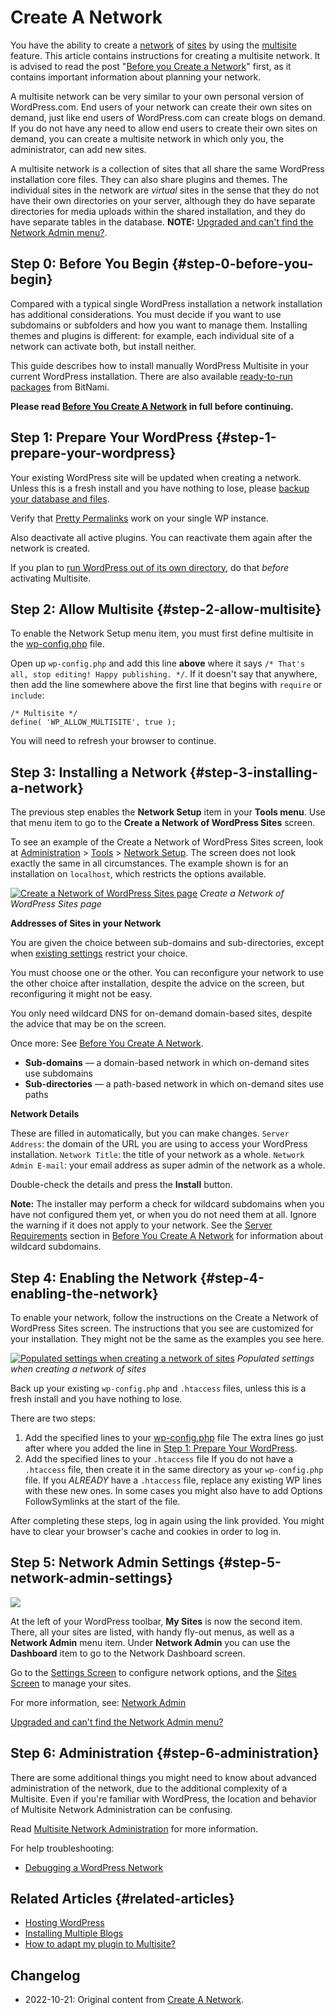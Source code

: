 # Create A Network

You have the ability to create a [network](https://wordpress.org/documentation/article/glossary/#network) of [sites](https://wordpress.org/documentation/article/glossary/#site) by using the [multisite](https://wordpress.org/documentation/article/glossary/#multisite) feature. This article contains instructions for creating a multisite network. It is advised to read the post "[Before you Create a Network](https://developer.wordpress.org/advanced-administration/multisite/prepare-network/)" first, as it contains important information about planning your network.

A multisite network can be very similar to your own personal version of WordPress.com. End users of your network can create their own sites on demand, just like end users of WordPress.com can create blogs on demand. If you do not have any need to allow end users to create their own sites on demand, you can create a multisite network in which only you, the administrator, can add new sites.

A multisite network is a collection of sites that all share the same WordPress installation core files. They can also share plugins and themes. The individual sites in the network are _virtual_ sites in the sense that they do not have their own directories on your server, although they do have separate directories for media uploads within the shared installation, and they do have separate tables in the database. **NOTE:** [Upgraded and can't find the Network Admin menu?](https://developer.wordpress.org/advanced-administration/multisite/administration/#network-admin-link-location).

## Step 0: Before You Begin {#step-0-before-you-begin}

Compared with a typical single WordPress installation a network installation has additional considerations. You must decide if you want to use subdomains or subfolders and how you want to manage them. Installing themes and plugins is different: for example, each individual site of a network can activate both, but install neither.

This guide describes how to install manually WordPress Multisite in your current WordPress installation. There are also available [ready-to-run packages](https://codex.wordpress.org/User:Beltranrubo/BitNami_Multisite) from BitNami.

**Please read [Before You Create A Network](https://developer.wordpress.org/advanced-administration/multisite/prepare-network/) in full before continuing.**

## Step 1: Prepare Your WordPress {#step-1-prepare-your-wordpress}

Your existing WordPress site will be updated when creating a network. Unless this is a fresh install and you have nothing to lose, please [backup your database and files](https://developer.wordpress.org/advanced-administration/security/backup/).

Verify that [Pretty Permalinks](https://wordpress.org/documentation/article/using-permalinks/) work on your single WP instance.

Also deactivate all active plugins. You can reactivate them again after the network is created.

If you plan to [run WordPress out of its own directory](https://developer.wordpress.org/advanced-administration/server/wordpress-in-directory/), do that _before_ activating Multisite.

## Step 2: Allow Multisite {#step-2-allow-multisite}

To enable the Network Setup menu item, you must first define multisite in the [wp-config.php](https://developer.wordpress.org/advanced-administration/wordpress/wp-config/) file.

Open up `wp-config.php` and add this line **above** where it says `/* That's all, stop editing! Happy publishing. */`. If it doesn't say that anywhere, then add the line somewhere above the first line that begins with `require` or `include`:

```
/* Multisite */
define( 'WP_ALLOW_MULTISITE', true );
```

You will need to refresh your browser to continue.

## Step 3: Installing a Network {#step-3-installing-a-network}

The previous step enables the **Network Setup** item in your **Tools menu**. Use that menu item to go to the **Create a Network of WordPress Sites** screen.

To see an example of the Create a Network of WordPress Sites screen, look at [Administration](https://wordpress.org/documentation/article/administration-screens/) > [Tools](https://wordpress.org/documentation/article/administration-screens/#tools-managing-your-blog) > [Network Setup](https://wordpress.org/documentation/article/tools-network-screen/). The screen does not look exactly the same in all circumstances. The example shown is for an installation on `localhost`, which restricts the options available.

[![Create a Network of WordPress Sites page](https://i0.wp.com/wordpress.org/support/files/2018/11/network-create.png?fit=1024%2C743&ssl=1)](https://i0.wp.com/wordpress.org/support/files/2018/11/network-create.png?fit=1024%2C743&ssl=1)
_Create a Network of WordPress Sites page_

**Addresses of Sites in your Network**

You are given the choice between sub-domains and sub-directories, except when [existing settings](https://developer.wordpress.org/advanced-administration/multisite/prepare-network/#wordpress-settings-requirements) restrict your choice.

You must choose one or the other. You can reconfigure your network to use the other choice after installation, despite the advice on the screen, but reconfiguring it might not be easy.

You only need wildcard DNS for on-demand domain-based sites, despite the advice that may be on the screen.

Once more: See [Before You Create A Network](https://developer.wordpress.org/advanced-administration/multisite/prepare-network/).

* **Sub-domains** — a domain-based network in which on-demand sites use subdomains
* **Sub-directories** — a path-based network in which on-demand sites use paths

**Network Details**

These are filled in automatically, but you can make changes. `Server Address`: the domain of the URL you are using to access your WordPress installation. `Network Title`: the title of your network as a whole. `Network Admin E-mail`: your email address as super admin of the network as a whole.

Double-check the details and press the **Install** button.

**Note:** The installer may perform a check for wildcard subdomains when you have not configured them yet, or when you do not need them at all. Ignore the warning if it does not apply to your network. See the [Server Requirements](https://developer.wordpress.org/advanced-administration/multisite/prepare-network/#server-requirements) section in [Before You Create A Network](https://developer.wordpress.org/advanced-administration/multisite/prepare-network/) for information about wildcard subdomains.

## Step 4: Enabling the Network {#step-4-enabling-the-network}

To enable your network, follow the instructions on the Create a Network of WordPress Sites screen. The instructions that you see are customized for your installation. They might not be the same as the examples you see here.

[![Populated settings when creating a network of sites](https://i0.wp.com/wordpress.org/support/files/2018/11/tools-network-created.png?fit=1024%2C742&ssl=1)](https://i0.wp.com/wordpress.org/support/files/2018/11/tools-network-created.png?fit=1024%2C742&ssl=1)
_Populated settings when creating a network of sites_

Back up your existing `wp-config.php` and `.htaccess` files, unless this is a fresh install and you have nothing to lose.

There are two steps:

1. Add the specified lines to your [wp-config.php](https://developer.wordpress.org/advanced-administration/wordpress/wp-config/) file The extra lines go just after where you added the line in [Step 1: Prepare Your WordPress](https://developer.wordpress.org/advanced-administration/multisite/create-network/#step-1-prepare-your-wordpress).
2. Add the specified lines to your `.htaccess` file If you do not have a `.htaccess` file, then create it in the same directory as your `wp-config.php` file. If you _ALREADY_ have a `.htaccess` file, replace any existing WP lines with these new ones. In some cases you might also have to add Options FollowSymlinks at the start of the file.

After completing these steps, log in again using the link provided. You might have to clear your browser's cache and cookies in order to log in.

## Step 5: Network Admin Settings {#step-5-network-admin-settings}

[![](https://i0.wp.com/wordpress.org/support/files/2018/11/network-admin-link.png?fit=383%2C184&ssl=1)](https://i0.wp.com/wordpress.org/support/files/2018/11/network-admin-link.png?fit=383%2C184&ssl=1)

At the left of your WordPress toolbar, **My Sites** is now the second item. There, all your sites are listed, with handy fly-out menus, as well as a **Network Admin** menu item. Under **Network Admin** you can use the **Dashboard** item to go to the Network Dashboard screen.

Go to the [Settings Screen](https://developer.wordpress.org/advanced-administration/multisite/admin/) to configure network options, and the [Sites Screen](https://developer.wordpress.org/advanced-administration/multisite/admin/#Sites) to manage your sites.

For more information, see: [Network Admin](https://developer.wordpress.org/advanced-administration/multisite/admin/)

[Upgraded and can't find the Network Admin menu?](https://developer.wordpress.org/advanced-administration/multisite/administration/#network-admin-link-location)

## Step 6: Administration {#step-6-administration}

There are some additional things you might need to know about advanced administration of the network, due to the additional complexity of a Multisite. Even if you're familiar with WordPress, the location and behavior of Multisite Network Administration can be confusing.

Read [Multisite Network Administration](https://developer.wordpress.org/advanced-administration/multisite/administration/) for more information.

For help troubleshooting:

* [Debugging a WordPress Network](https://developer.wordpress.org/advanced-administration/debug/debug-network/)

## Related Articles {#related-articles}

* [Hosting WordPress](https://wordpress.org/documentation/article/hosting-wordpress/)
* [Installing Multiple Blogs](https://developer.wordpress.org/advanced-administration/before-install/multiple-instances/)
* [How to adapt my plugin to Multisite?](https://stackoverflow.com/questions/13960514/how-to-adapt-my-plugin-to-multisite/)

## Changelog

- 2022-10-21: Original content from [Create A Network](https://wordpress.org/documentation/article/create-a-network/).
